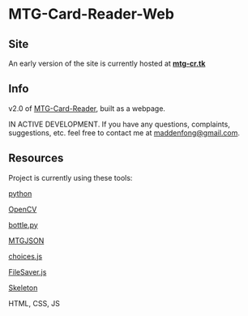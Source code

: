 # MTG-Card-Reader-Web
## Site
An early version of the site is currently hosted at [**mtg-cr.tk**](https://www.mtg-cr.tk)
## Info
v2.0 of [MTG-Card-Reader](https://github.com/TrifectaIII/MTG-Card-Reader), built as a webpage.

IN ACTIVE DEVELOPMENT. If you have any questions, complaints, suggestions, etc. feel free to contact me at maddenfong@gmail.com.

## Resources
Project is currently using these tools:

[python](https://www.python.org/)

[OpenCV](https://pypi.org/project/opencv-python/)

[bottle.py](http://bottlepy.org/)

[MTGJSON](https://mtgjson.com/)

[choices.js](https://github.com/jshjohnson/Choices)

[FileSaver.js](https://github.com/eligrey/FileSaver.js)

[Skeleton](http://getskeleton.com/)

HTML, CSS, JS
